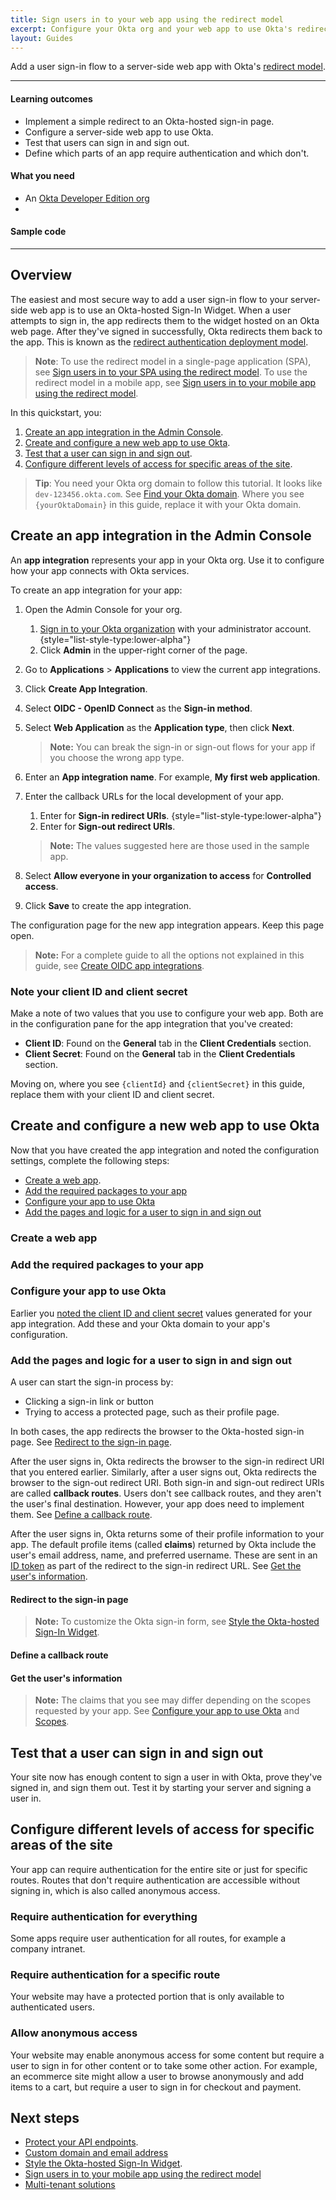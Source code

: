 ```yaml
---
title: Sign users in to your web app using the redirect model
excerpt: Configure your Okta org and your web app to use Okta's redirect sign-in flow.
layout: Guides
---
```


Add a user sign-in flow to a server-side web app with Okta's [redirect model](https://developer.okta.com/docs/concepts/redirect-vs-embedded/#redirect-authentication).

---

#### Learning outcomes

* Implement a simple redirect to an Okta-hosted sign-in page.
* Configure a server-side web app to use Okta.
* Test that users can sign in and sign out.
* Define which parts of an app require authentication and which don't.

#### What you need

* An [Okta Developer Edition org](https://developer.okta.com/signup/)
* <StackSnippet snippet="whatyouneed" />

#### Sample code

<StackSnippet snippet="samplecode" />

---

## Overview

The easiest and most secure way to add a user sign-in flow to your server-side web app is to use an Okta-hosted Sign-In Widget. When a user attempts to sign in, the app redirects them to the widget hosted on an Okta web page. After they've signed in successfully, Okta redirects them back to the app. This is known as the [redirect authentication deployment model](/docs/concepts/redirect-vs-embedded/#redirect-authentication).

> **Note**: To use the redirect model in a single-page application (SPA), see [Sign users in to your SPA using the redirect model](/docs/guides/sign-into-spa-redirect/). To use the redirect model in a mobile app, see [Sign users in to your mobile app using the redirect model](/docs/guides/sign-into-mobile-app-redirect/).

In this quickstart, you:

1. [Create an app integration in the Admin Console](#create-an-app-integration-in-the-admin-console).
1. [Create and configure a new web app to use Okta](#create-and-configure-a-new-web-application-to-use-okta).
1. [Test that a user can sign in and sign out](#test-that-a-user-can-sign-in-and-sign-out).
1. [Configure different levels of access for specific areas of the site](#configure-different-levels-of-access-for-specific-areas-of-the-site).

> **Tip**: You need your Okta org domain to follow this tutorial. It looks like `dev-123456.okta.com`. See [Find your Okta domain](/docs/guides/find-your-domain/). Where you see `{yourOktaDomain}` in this guide, replace it with your Okta domain.

## Create an app integration in the Admin Console

An **app integration** represents your app in your Okta org. Use it to configure how your app connects with Okta services.

To create an app integration for your app:

1. Open the Admin Console for your org.
   1. [Sign in to your Okta organization](https://developer.okta.com/login) with your administrator account.
   {style="list-style-type:lower-alpha"}
   1. Click **Admin** in the upper-right corner of the page.
1. Go to **Applications** > **Applications** to view the current app integrations.
1. Click **Create App Integration**.
1. Select **OIDC - OpenID Connect** as the **Sign-in method**.
1. Select **Web Application** as the **Application type**, then click **Next**.

   > **Note:** You can break the sign-in or sign-out flows for your app if you choose the wrong app type.

1. Enter an **App integration name**. For example, **My first web application**.
1. Enter the callback URLs for the local development of your app.
   1. Enter <StackSnippet snippet="signinredirecturi" inline /> for **Sign-in redirect URIs**.
   {style="list-style-type:lower-alpha"}
   1. Enter <StackSnippet snippet="signoutredirecturi" inline /> for **Sign-out redirect URIs**.

   > **Note:** The values suggested here are those used in the sample app.

1. Select **Allow everyone in your organization to access** for **Controlled access**.
1. Click **Save** to create the app integration.

The configuration page for the new app integration appears. Keep this page open.

> **Note:** For a complete guide to all the options not explained in this guide, see [Create OIDC app integrations](https://help.okta.com/oie/en-us/Content/Topics/Apps/Apps_App_Integration_Wizard_OIDC.htm).

### Note your client ID and client secret

Make a note of two values that you use to configure your web app. Both are in the configuration pane for the app integration that you've created:

* **Client ID**: Found on the **General** tab in the **Client Credentials** section.
* **Client Secret**: Found on the **General** tab in the **Client Credentials** section.

Moving on, where you see `{clientId}` and `{clientSecret}` in this guide, replace them with your client ID and client secret.

## Create and configure a new web app to use Okta

Now that you have created the app integration and noted the configuration settings, complete the following steps:

* [Create a web app](#create-a-web-app).
* [Add the required packages to your app](#add-the-required-packages-to-your-app)
* [Configure your app to use Okta](#configure-your-app-to-use-okta)
* [Add the pages and logic for a user to sign in and sign out](#add-the-pages-and-logic-for-a-user-to-sign-in-and-sign-out)

### Create a web app

<StackSnippet snippet="createproject" />

### Add the required packages to your app

<StackSnippet snippet="addconfigpkg" />

### Configure your app to use Okta

Earlier you [noted the client ID and client secret](#note-your-client-id-and-client-secret) values generated for your app integration. Add these and your Okta domain to your app's configuration.

<StackSnippet snippet="configmid" />

### Add the pages and logic for a user to sign in and sign out

A user can start the sign-in process by:

* Clicking a sign-in link or button
* Trying to access a protected page, such as their profile page.

In both cases, the app redirects the browser to the Okta-hosted sign-in page. See [Redirect to the sign-in page](#redirect-to-the-sign-in-page).

After the user signs in, Okta redirects the browser to the sign-in redirect URI that you entered earlier. Similarly, after a user signs out, Okta redirects the browser to the sign-out redirect URI. Both sign-in and sign-out redirect URIs are called **callback routes**. Users don't see callback routes, and they aren't the user's final destination. However, your app does need to implement them. See [Define a callback route](#define-a-callback-route).

After the user signs in, Okta returns some of their profile information to your app. The default profile items (called **claims**) returned by Okta include the user's email address, name, and preferred username. These are sent in an [ID token](/docs/reference/api/oidc/#id-token-payload) as part of the redirect to the sign-in redirect URL. See [Get the user's information](#get-the-users-information).

#### Redirect to the sign-in page

<StackSnippet snippet="loginredirect" />

> **Note:** To customize the Okta sign-in form, see [Style the Okta-hosted Sign-In Widget](/docs/guides/custom-widget/main/#style-the-okta-hosted-sign-in-widget).

#### Define a callback route

<StackSnippet snippet="defineroute" />

#### Get the user's information

<StackSnippet snippet="getuserinfo" />

> **Note:** The claims that you see may differ depending on the scopes requested by your app. See [Configure your app to use Okta](#configure-your-app-to-use-okta) and [Scopes](/docs/reference/api/oidc/#scopes).

## Test that a user can sign in and sign out

Your site now has enough content to sign a user in with Okta, prove they've signed in, and sign them out. Test it by starting your server and signing a user in.

<StackSnippet snippet="testapp" />

## Configure different levels of access for specific areas of the site

Your app can require authentication for the entire site or just for specific routes. Routes that don't require authentication are accessible without signing in, which is also called anonymous access.

### Require authentication for everything

Some apps require user authentication for all routes, for example a company intranet.

<StackSnippet snippet="reqautheverything" />

### Require authentication for a specific route

Your website may have a protected portion that is only available to authenticated users.

<StackSnippet snippet="reqauthspecific" />

### Allow anonymous access

Your website may enable anonymous access for some content but require a user to sign in for other content or to take some other action. For example, an ecommerce site might allow a user to browse anonymously and add items to a cart, but require a user to sign in for checkout and payment.

<StackSnippet snippet="reqauthanon" />

## Next steps

* [Protect your API endpoints](/docs/guides/protect-your-api/).
* [Custom domain and email address](/docs/guides/custom-url-domain/)
* [Style the Okta-hosted Sign-In Widget](/docs/guides/custom-widget/).
* [Sign users in to your mobile app using the redirect model](/docs/guides/sign-into-mobile-app-redirect/)
* [Multi-tenant solutions](/docs/concepts/multi-tenancy/)

<StackSnippet snippet="specificlinks" />
